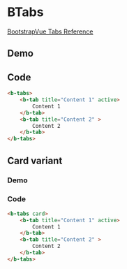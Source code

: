 # BTabs

[BootstrapVue Tabs Reference](https://bootstrap-vue.org/docs/components/tabs)

## Demo
<template>
<div class="demo-bg-body p-3">
<b-tabs>
	<b-tab title="Content 1" active>
		Content 1
	</b-tab>
	<b-tab title="Content 2" >
		Content 2
	</b-tab>
</b-tabs>
</div>
</template>

## Code
``` html
<b-tabs>
	<b-tab title="Content 1" active>
		Content 1
	</b-tab>
	<b-tab title="Content 2" >
		Content 2
	</b-tab>
</b-tabs>
```

## Card variant

### Demo
<template>
<div class="demo-bg-body p-3">
<b-tabs card>
	<b-tab title="Content 1" active>
		Content 1
	</b-tab>
	<b-tab title="Content 2" >
		Content 2
	</b-tab>
</b-tabs>
</div>
</template>

### Code
``` html
<b-tabs card>
	<b-tab title="Content 1" active>
		Content 1
	</b-tab>
	<b-tab title="Content 2" >
		Content 2
	</b-tab>
</b-tabs>
```